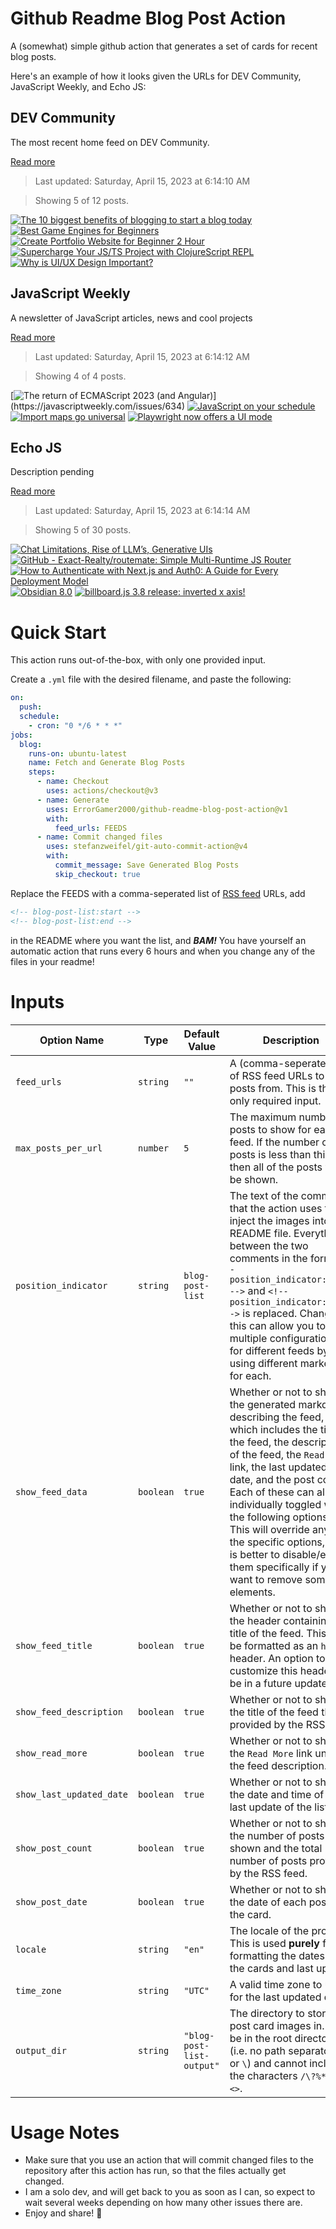 # Github Readme Blog Post Action

A (somewhat) simple github action that generates a set of cards for recent blog posts.

Here's an example of how it looks given the URLs for DEV Community, JavaScript Weekly, and Echo JS:

<!-- post-list:start -->
## DEV Community

The most recent home feed on DEV Community.

[Read more](https://dev.to)
> Last updated: Saturday, April 15, 2023 at 6:14:10 AM

> Showing 5 of 12 posts.

[![The 10 biggest benefits of blogging to start a blog today](https://raw.githubusercontent.com/ErrorGamer2000/github-readme-blog-post-action/main/generated_files/DEV_Community/The_10_biggest_benefits_of_blogging_to_start_a_blog_today.svg)](https://dev.to/khalifa_azeez_e726bee7e15/the-10-biggest-benefits-of-blogging-to-start-a-blog-today-1ekj)
[![Best Game Engines for Beginners](https://raw.githubusercontent.com/ErrorGamer2000/github-readme-blog-post-action/main/generated_files/DEV_Community/Best_Game_Engines_for_Beginners.svg)](https://dev.to/albyabraham/best-game-engines-for-beginners-cfh)
[![Create Portfolio Website for Beginner 2 Hour](https://raw.githubusercontent.com/ErrorGamer2000/github-readme-blog-post-action/main/generated_files/DEV_Community/Create_Portfolio_Website_for_Beginner_2_Hour.svg)](https://dev.to/kewcoder/create-portfolio-website-for-beginner-4n87)
[![Supercharge Your JS/TS Project with ClojureScript REPL](https://raw.githubusercontent.com/ErrorGamer2000/github-readme-blog-post-action/main/generated_files/DEV_Community/Supercharge_Your_JS_TS_Project_with_ClojureScript_REPL.svg)](https://dev.to/reedho/supercharge-your-jsts-project-with-clojurescript-repl-44oa)
[![Why is UI/UX Design Important?](https://raw.githubusercontent.com/ErrorGamer2000/github-readme-blog-post-action/main/generated_files/DEV_Community/Why_is_UI_UX_Design_Important_.svg)](https://dev.to/imsampro/why-is-uiux-design-important-2ag2)


## JavaScript Weekly

A newsletter of JavaScript articles, news and cool projects

[Read more](https://javascriptweekly.com/)
> Last updated: Saturday, April 15, 2023 at 6:14:12 AM

> Showing 4 of 4 posts.

[![The return of ECMAScript 2023 (and Angular)](https://raw.githubusercontent.com/ErrorGamer2000/github-readme-blog-post-action/main/generated_files/JavaScript_Weekly/The_return_of_ECMAScript_2023_(and_Angular).svg)](https://javascriptweekly.com/issues/634)
[![JavaScript on your schedule](https://raw.githubusercontent.com/ErrorGamer2000/github-readme-blog-post-action/main/generated_files/JavaScript_Weekly/JavaScript_on_your_schedule.svg)](https://javascriptweekly.com/issues/633)
[![Import maps go universal](https://raw.githubusercontent.com/ErrorGamer2000/github-readme-blog-post-action/main/generated_files/JavaScript_Weekly/Import_maps_go_universal.svg)](https://javascriptweekly.com/issues/632)
[![Playwright now offers a UI mode](https://raw.githubusercontent.com/ErrorGamer2000/github-readme-blog-post-action/main/generated_files/JavaScript_Weekly/Playwright_now_offers_a_UI_mode.svg)](https://javascriptweekly.com/issues/631)


## Echo JS

Description pending

[Read more](
http://www.echojs.com
)
> Last updated: Saturday, April 15, 2023 at 6:14:14 AM

> Showing 5 of 30 posts.

[![Chat Limitations, Rise of LLM’s, Generative UIs](https://raw.githubusercontent.com/ErrorGamer2000/github-readme-blog-post-action/main/generated_files/_Echo_JS_/Chat_Limitations__Rise_of_LLM’s__Generative_UIs.svg)](https://microfrontends.substack.com/p/chat-limitations-rise-of-llms-generative)
[![GitHub - Exact-Realty/routemate: Simple Multi-Runtime JS Router](https://raw.githubusercontent.com/ErrorGamer2000/github-readme-blog-post-action/main/generated_files/_Echo_JS_/GitHub_-_Exact-Realty_routemate__Simple_Multi-Runtime_JS_Router.svg)](https://github.com/Exact-Realty/routemate)
[![How to Authenticate with Next.js and Auth0: A Guide for Every Deployment Model](https://raw.githubusercontent.com/ErrorGamer2000/github-readme-blog-post-action/main/generated_files/_Echo_JS_/How_to_Authenticate_with_Next.js_and_Auth0__A_Guide_for_Every_Deployment_Model.svg)](https://auth0.com/blog/ultimate-guide-nextjs-authentication-auth0/)
[![Obsidian 8.0](https://raw.githubusercontent.com/ErrorGamer2000/github-readme-blog-post-action/main/generated_files/_Echo_JS_/Obsidian_8.0.svg)](https://medium.com/@davidmnorman/obsidian-8-0-8b45a3b84668)
[![billboard.js 3.8 release: inverted x axis!](https://raw.githubusercontent.com/ErrorGamer2000/github-readme-blog-post-action/main/generated_files/_Echo_JS_/billboard.js_3.8_release__inverted_x_axis!.svg)](https://netil.medium.com/billboard-js-3-8-release-inverted-x-axis-9454e35df875)


<!-- post-list:end -->

# Quick Start

This action runs out-of-the-box, with only one provided input.

Create a `.yml` file with the desired filename, and paste the following:

```yml
on:
  push:
  schedule:
    - cron: "0 */6 * * *"
jobs:
  blog:
    runs-on: ubuntu-latest
    name: Fetch and Generate Blog Posts
    steps:
      - name: Checkout
        uses: actions/checkout@v3
      - name: Generate
        uses: ErrorGamer2000/github-readme-blog-post-action@v1
        with:
          feed_urls: FEEDS
      - name: Commit changed files
        uses: stefanzweifel/git-auto-commit-action@v4
        with:
          commit_message: Save Generated Blog Posts
          skip_checkout: true
```

Replace the FEEDS with a comma-seperated list of [RSS feed](https://rss.com/blog/how-do-rss-feeds-work/) URLs, add

```md
<!-- blog-post-list:start -->
<!-- blog-post-list:end -->
```

in the README where you want the list, and **_BAM!_** You have yourself an automatic action that runs every 6 hours and when you change any of the files in your readme!

# Inputs

<table>
  <thead>
    <tr>
      <th>Option Name</th>
      <th>Type</th>
      <th>Default Value</th>
      <th>Description</th>
    </tr>
  </thead>
  <tbody>
    <tr>
      <td><code>feed_urls</code></td>
      <td><code>string</code></td>
      <td><code>""</code></td>
      <td>A (comma-seperated) list of RSS feed URLs to load posts from. This is the only required input.</td>
    </tr>
    <tr>
      <td><code>max_posts_per_url</code></td>
      <td><code>number</code></td>
      <td><code>5</code></td>
      <td>The maximum number of posts to show for each feed. If the number of posts is less than this, then all of the posts will be shown.</td>
    </tr>
    <tr>
      <td><code>position_indicator</code></td>
      <td><code>string</code></td>
      <td><code>blog-post-list</code></td>
      <td>The text of the comments that the action uses to inject the images into the README file. Everything between the two comments in the form <code>&lt;!-- position_indicator:start --&gt;</code> and <code>&lt;!-- position_indicator:end --&gt;</code> is replaced. Changing this can allow you to use multiple configurations for different feeds by using different markers for each.</td>
    </tr>
    <tr>
      <td><code>show_feed_data</code></td>
      <td><code>boolean</code></td>
      <td><code>true</code></td>
      <td>Whether or not to show the generated markdown describing the feed, which includes the title of the feed, the description of the feed, the <code>Read More</code> link, the last updated date, and the post count. Each of these can also be individually toggled with the following options. This will override any of the specific options, so it is better to disable/enable them specifically if you want to remove some elements.</td>
    </tr>
    <tr>
      <td><code>show_feed_title</code></td>
      <td><code>boolean</code></td>
      <td><code>true</code></td>
      <td>Whether or not to show the header containing the title of the feed. This will be formatted as an <code>h2</code> header. An option to customize this header will be in a future update.</td>
    </tr>
    <tr>
      <td><code>show_feed_description</code></td>
      <td><code>boolean</code></td>
      <td><code>true</code></td>
      <td>Whether or not to show the title of the feed that is provided by the RSS feed.</td>
    </tr>
    <tr>
      <td><code>show_read_more</code></td>
      <td><code>boolean</code></td>
      <td><code>true</code></td>
      <td>Whether or not to show the <code>Read More</code> link under the feed description.</td>
    </tr>
    <tr>
      <td><code>show_last_updated_date</code></td>
      <td><code>boolean</code></td>
      <td><code>true</code></td>
      <td>Whether or not to show the date and time of the last update of the list.</td>
    </tr>
    <tr>
      <td><code>show_post_count</code></td>
      <td><code>boolean</code></td>
      <td><code>true</code></td>
      <td>Whether or not to show the number of posts shown and the total number of posts provided by the RSS feed.</td>
    </tr>
    <tr>
      <td><code>show_post_date</code></td>
      <td><code>boolean</code></td>
      <td><code>true</code></td>
      <td>Whether or not to show the date of each post on the card.</td>
    </tr>
    <tr>
      <td><code>locale</code></td>
      <td><code>string</code></td>
      <td><code>"en"</code></td>
      <td>The locale of the project. This is used <strong>purely</strong> for formatting the dates of the cards and last update.</td>
    </tr>
    <tr>
      <td><code>time_zone</code></td>
      <td><code>string</code></td>
      <td><code>"UTC"</code></td>
      <td>A valid time zone to use for the last updated date.</td>
    </tr>
    <tr>
      <td><code>output_dir</code></td>
      <td><code>string</code></td>
      <td><code>"blog-post-list-output"</code></td>
      <td>The directory to store the post card images in. Must be in the root directory (i.e. no path separators <code>/</code> or <code>\</code>) and cannot include the characters <code>/\?%*:|"&lt;&gt;</code>.</td>
    </tr>
<!--
    <tr>
      <td><code></code></td>
      <td><cde></cde></td>
      <td><code></code></td>
      <td></td>
    </tr>
-->
  </tbody>
</table>

# Usage Notes

- Make sure that you use an action that will commit changed files to the repository after this action has run, so that the files actually get changed.
- I am a solo dev, and will get back to you as soon as I can, so expect to wait several weeks depending on how many other issues there are.
- Enjoy and share! 🤗
